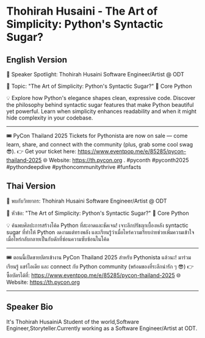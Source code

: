 # Thohirah Husaini - The Art of Simplicity: Python's Syntactic Sugar?

## English Version

🎤 Speaker Spotlight: Thohirah Husaini
Software Engineer/Artist @ ODT

📌 Topic: "The Art of Simplicity: Python's Syntactic Sugar?"
🐍 Core Python

💡 Explore how Python's elegance shapes clean, expressive code. Discover the philosophy behind syntactic sugar features that make Python beautiful yet powerful. Learn when simplicity enhances readability and when it might hide complexity in your codebase.

---

🎟️ PyCon Thailand 2025 Tickets for Pythonista are now on sale — come learn, share, and connect with the community (plus, grab some cool swag 😎).
👉 Get your ticket here: https://www.eventpop.me/e/85285/pycon-thailand-2025
🌐 Website: https://th.pycon.org 
.
#pyconth #pyconth2025 #pythondeepdive #pythoncommunitythrive #funfacts

## Thai Version

🎤 พบกับวิทยากร: Thohirah Husaini
Software Engineer/Artist @ ODT

📌 หัวข้อ: "The Art of Simplicity: Python's Syntactic Sugar?"
🐍 Core Python

💡 ค้นพบศิลปะการสร้างโค้ด Python ที่สะอาดและชัดเจน! เจาะลึกปรัชญาเบื้องหลัง syntactic sugar ที่ทำให้ Python งดงามแต่ทรงพลัง และเรียนรู้ว่าเมื่อไหร่ความเรียบง่ายช่วยเพิ่มความเข้าใจ เมื่อไหร่กลับกลายเป็นกับดักที่ซ่อนความซับซ้อนในโค้ด

---

🎟️ ตอนนี้เปิดขายบัตรเข้างาน PyCon Thailand 2025 สำหรับ Pythonista แล้วนะ!
มาร่วมเรียนรู้ แชร์ไอเดีย และ connect กับ Python community (พร้อมของที่ระลึกน่ารัก ๆ 😎)
👉 ซื้อบัตรได้ที่: https://www.eventpop.me/e/85285/pycon-thailand-2025
🌐 Website: https://th.pycon.org

---

## Speaker Bio

It's Thohirah HusainiA Student of the world,Software Engineer,Storyteller.Currently working as a Software Engineer/Artist at ODT.